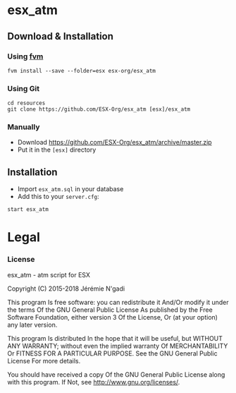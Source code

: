 # esx_atm

## Download & Installation

### Using [fvm](https://github.com/qlaffont/fvm-installer)
```
fvm install --save --folder=esx esx-org/esx_atm
```

### Using Git
```
cd resources
git clone https://github.com/ESX-Org/esx_atm [esx]/esx_atm
```

### Manually
- Download https://github.com/ESX-Org/esx_atm/archive/master.zip
- Put it in the `[esx]` directory

## Installation
- Import `esx_atm.sql` in your database
- Add this to your `server.cfg`:

```
start esx_atm
```

# Legal
### License
esx_atm - atm script for ESX

Copyright (C) 2015-2018 Jérémie N'gadi

This program Is free software: you can redistribute it And/Or modify it under the terms Of the GNU General Public License As published by the Free Software Foundation, either version 3 Of the License, Or (at your option) any later version.

This program Is distributed In the hope that it will be useful, but WITHOUT ANY WARRANTY; without even the implied warranty Of MERCHANTABILITY Or FITNESS FOR A PARTICULAR PURPOSE. See the GNU General Public License For more details.

You should have received a copy Of the GNU General Public License along with this program. If Not, see http://www.gnu.org/licenses/.